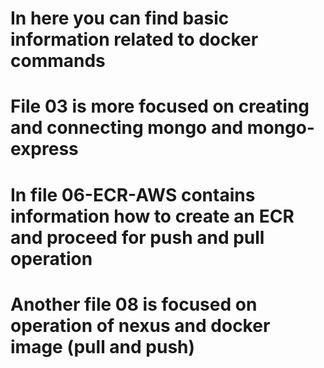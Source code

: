 # In here you can find basic information related to docker commands 

# File 03 is more focused on creating and connecting mongo and mongo-express

# In file 06-ECR-AWS contains information how to create an ECR and proceed for push and pull operation 

# Another file 08 is focused on operation of nexus and docker image (pull and push)
